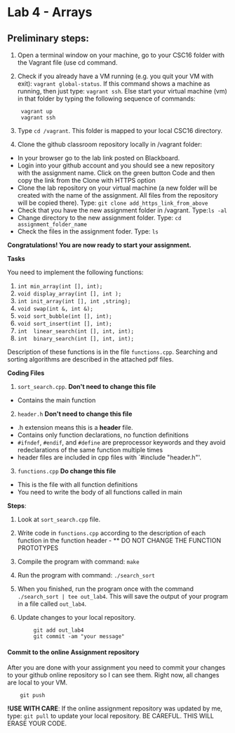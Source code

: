 # Lab 4 - Arrays

## Preliminary steps: 

1. Open a terminal window on your machine, go to your CSC16 folder with the Vagrant file (use cd command.
2. Check if you already have a VM running (e.g. you quit your VM with exit): `vagrant global-status`. If this command shows a machine as running, then just type: `vagrant ssh`. Else start your virtual machine (vm) in that folder by typing the following sequence of commands: 

		vagrant up
		vagrant ssh 

2. Type `cd /vagrant`. This folder is mapped to your local CSC16 directory.

3. Clone the github classroom repository locally in /vagrant folder:
	
  - In your browser go to the lab link posted on Blackboard.
  - Login into your github account and you should see a new repository with 
the assignment name. Click on the green button Code and then copy the link from the Clone with HTTPS option
  - Clone the lab repository on your virtual machine (a new folder will be created with the name of the assignment. All files from the repository will be copied there). Type: `git clone add_https_link_from_above`
  - Check that you have the new assignment folder in /vagrant. Type:`ls -al`
  - Change directory to the new assignment folder. Type: `cd assignment_folder_name`
  - Check the files in the assignment foder. Type: `ls`
		
**Congratulations! You are now ready to start your assignment.**


**Tasks**

You need to implement the following functions:
1. `int min_array(int [], int);`
2. `void display_array(int [], int );`
3. `int init_array(int [], int ,string);`
4. `void swap(int &, int &);`
5. `void sort_bubble(int [], int);`
6. `void sort_insert(int [], int);`
7. `int  linear_search(int [], int, int);`
8. `int  binary_search(int [], int, int);`

Description of these functions is in the file `functions.cpp`. Searching and sorting algorithms are described in the attached pdf files.

**Coding Files** 

1. `sort_search.cpp`. **Don't need to change this file**
  - Contains the main function
2. `header.h` **Don't need to change this file**
  - .h extension means this is a **header** file.
  - Contains only function declarations, no function definitions
  - `#ifndef`, `#endif`, and `#define` are preprocessor keywords and they avoid redeclarations of the same function multiple times
  - header files are included in cpp files with `#include "header.h"'. 
3. `functions.cpp` **Do change this file**
  - This is the file with all function definitions
  - You need to write the body of all functions called in main
  
**Steps**:
1. Look at `sort_search.cpp` file. 
3. Write code in `functions.cpp` according to the description of each function in the function header - ** DO NOT CHANGE THE FUNCTION PROTOTYPES
4. Compile the program with command: `make`
5. Run the program with command: `./search_sort`
6. When you finished, run the program once with the command `./search_sort | tee out_lab4`. This will save the output 
of your program in a file called `out_lab4`.  
7. Update changes to your local repository. 
			
			git add out_lab4
			git commit -am "your message"

	
#### Commit to the online Assignment repository 

After you are done with your assignment you need to commit your changes to your github online repository so I can see them. Right now, all changes are local to your VM. 
	
		git push


**!USE WITH CARE**: If the online assignment repository was updated by me, type: `git pull` to update your local repository. BE CAREFUL. THIS WILL ERASE YOUR CODE. 






